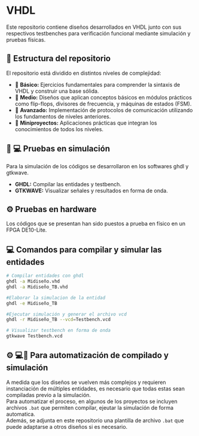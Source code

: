 # VHDL
Este repositorio contiene diseños desarrollados en VHDL junto con sus respectivos testbenches para verificación funcional mediante simulación y pruebas físicas.

## 📁 Estructura del repositorio

El repositorio está dividido en distintos niveles de complejidad:

- 📂 **Básico:** Ejercicios fundamentales para comprender la sintaxis de VHDL y construir una base sólida.
- 📂 **Medio:** Diseños que aplican conceptos básicos en módulos prácticos como flip-flops, divisores de frecuencia, y máquinas de estados (FSM).
- 📂 **Avanzado:** Implementación de protocolos de comunicación utilizando los fundamentos de niveles anteriores.
- 📂 **Miniproyectos:** Aplicaciones prácticas que integran los conocimientos de todos los niveles.


## 🧪 💻 Pruebas en simulación
Para la simulación de los códigos se desarrollaron en los softwares ghdl y gtkwave.
- **GHDL:** Compilar las entidades y testbench.
- **GTKWAVE:** Visualizar señales y resultados en forma de onda.

## ⚙️ Pruebas en hardware
Los códigos que se presentan han sido puestos a prueba en físico en un FPGA DE10-Lite.

## 💻 Comandos para compilar y simular las entidades 

```bash
# Compilar entidades con ghdl
ghdl -a Midiseño.vhd
ghdl -a Midiseño_TB.vhd

#Elaborar la simulacion de la entidad
ghdl -e Midiseño_TB

#Ejecutar simulación y generar el archivo vcd 
ghdl -r Midiseño_TB --vcd=Testbench.vcd

# Visualizar testbench en forma de onda
gtkwave Testbench.vcd 

```
## ⚙️ 💻🧪 Para automatización de compilado y simulación
A medida que los diseños se vuelven más complejos y requieren instanciación de múltiples entidades, es necesario que todas estas sean compiladas previo a la simulación.<br>
Para automatizar el proceso, en algunos de los proyectos se incluyen archivos `.bat` que permiten compilar, ejeutar la simulación de forma automatica.<br>
Además, se adjunta en este repositorio una plantilla de archivo `.bat` que puede adaptarse a otros diseños si es necesario.
